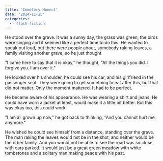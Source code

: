 ```yaml
---
title: 'Cemetery Moment'
date: '2014-11-25'
categories:
  - 'flash-fiction'
---
```


He stood over the grave. It was a sunny day, the grass was green, the birds were
singing and it seemed like a perfect time to do this. He wanted to speak out
loud, but there were people about, somebody raking leaves, a family visiting
another grave, so he just thought.

<!-- truncate -->

"I came here to say that it is okay," he thought, "All the things you did. I
forgive you. I am over it."

He looked over his shoulder, he could see his car, and his girlfriend in the
passenger seat. They were going to get something to eat after this, but that did
not matter. Only the moment mattered. It had to be perfect.

He became aware of his appearance. He was wearing a shirt and jeans. He could
have worn a jacket at least, would make it a little bit better. But this was
okay too, this could work.

"I am all grown up now," he got back to thinking, "And you cannot hurt me
anymore."

He wished he could see himself from a distance, standing over the grave. The man
raking the leaves would not be in the shot, and neither would be the other
family. And you would not be able to see the road was so close, with cars
parked. It would just be a great green meadow with white tombstones and a
solitary man making peace with his past.
